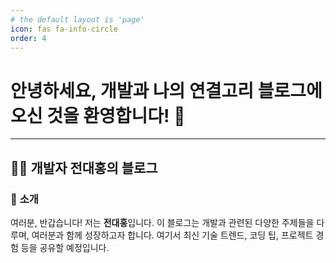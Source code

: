```yaml
---
# the default layout is 'page'
icon: fas fa-info-circle
order: 4
---
```


# 안녕하세요, 개발과 나의 연결고리 블로그에 오신 것을 환영합니다! 👋

---

## 👨‍💻 **개발자 전대홍의 블로그**

### 📌 **소개**

여러분, 반갑습니다! 저는 **전대홍**입니다. 이 블로그는 개발과 관련된 다양한 주제들을 다루며, 여러분과 함께 성장하고자 합니다. 여기서 최신 기술 트렌드, 코딩 팁, 프로젝트 경험 등을 공유할 예정입니다.
